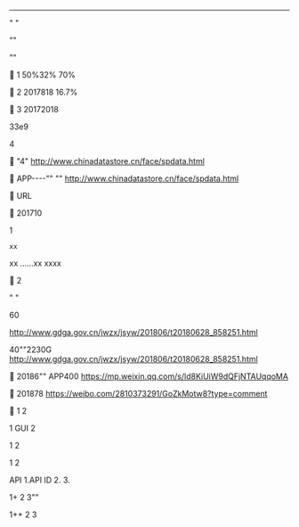 
----



   



  
   
   
 "
  " 




""    
    
   ""    


1  50%32%  70%



2 2017818   16.7%    



3 20172018 

33e9 

 

 

 

4



   


  "4"
http://www.chinadatastore.cn/face/spdata.html


 APP----""  "" 
http://www.chinadatastore.cn/face/spdata.html


 URL


   201710




   



1
 

 
    xx
  xx    ......xx  xxxx
 


 2  



  
 

 
" " 


 

60 

http://www.gdga.gov.cn/jwzx/jsyw/201806/t20180628_858251.html


  
 40""2230G 
http://www.gdga.gov.cn/jwzx/jsyw/201806/t20180628_858251.html


20186"" APP400
https://mp.weixin.qq.com/s/ld8KiUiW9dQFjNTAUqqoMA


201878 
https://weibo.com/2810373291/GoZkMotw8?type=comment



   


    


    1 2 









1   GUI           2       

1 
2 

1 
2 


 


 

API
1.API ID 2. 3.

1+ 2  3"" 









 
 1++  2   3 

 
 


